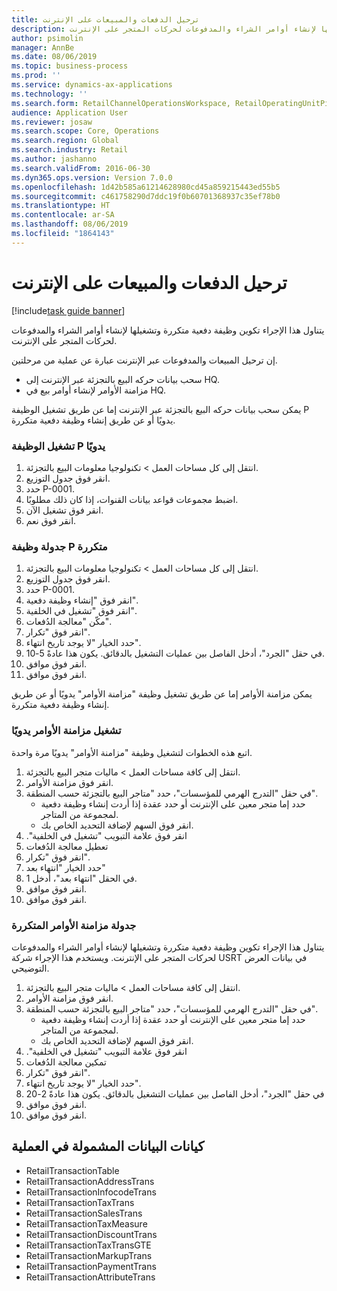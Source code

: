 ```yaml
---
title: ترحيل الدفعات والمبيعات على الإنترنت
description: يتناول هذا الإجراء تكوين وظيفة دفعية متكررة وتشغيلها لإنشاء أوامر الشراء والمدفوعات لحركات المتجر على الإنترنت.
author: psimolin
manager: AnnBe
ms.date: 08/06/2019
ms.topic: business-process
ms.prod: ''
ms.service: dynamics-ax-applications
ms.technology: ''
ms.search.form: RetailChannelOperationsWorkspace, RetailOperatingUnitPicker, SysRecurrence
audience: Application User
ms.reviewer: josaw
ms.search.scope: Core, Operations
ms.search.region: Global
ms.search.industry: Retail
ms.author: jashanno
ms.search.validFrom: 2016-06-30
ms.dyn365.ops.version: Version 7.0.0
ms.openlocfilehash: 1d42b585a61214628980cd45a859215443ed55b5
ms.sourcegitcommit: c461758290d7ddc19f0b60701368937c35ef78b0
ms.translationtype: HT
ms.contentlocale: ar-SA
ms.lasthandoff: 08/06/2019
ms.locfileid: "1864143"
---
```

# <a name="posting-of-online-sales-and-payments"></a>ترحيل الدفعات والمبيعات على الإنترنت

[!include[task guide banner](../includes/task-guide-banner.md)]

يتناول هذا الإجراء تكوين وظيفة دفعية متكررة وتشغيلها لإنشاء أوامر الشراء والمدفوعات لحركات المتجر على الإنترنت.

إن ترحيل المبيعات والمدفوعات عبر الإنترنت عبارة عن عملية من مرحلتين.

- سحب بيانات حركه البيع بالتجزئة عبر الإنترنت إلى HQ.
- مزامنة الأوامر لإنشاء أوامر بيع في HQ.

يمكن سحب بيانات حركه البيع بالتجزئة عبر الإنترنت إما عن طريق تشغيل الوظيفة P يدويًا أو عن طريق إنشاء وظيفة دفعية متكررة.

### <a name="manually-running-the-p-job"></a>تشغيل الوظيفة P يدويًا

1. انتقل إلى كل مساحات العمل > تكنولوجيا معلومات البيع بالتجزئة‬.
2. انقر فوق جدول التوزيع.
3. حدد P-0001.
4. اضبط مجموعات قواعد بيانات القنوات، إذا كان ذلك مطلوبًا.
5. انقر فوق تشغيل الآن.
6. انقر فوق نعم.

### <a name="scheduling-a-recurring-p-job"></a>جدولة وظيفة P متكررة

1. انتقل إلى كل مساحات العمل > تكنولوجيا معلومات البيع بالتجزئة‬.
2. انقر فوق جدول التوزيع.
3. حدد P-0001.
4. انقر فوق "إنشاء وظيفة دفعية".
5. انقر فوق "تشغيل في الخلفية".
5. مكّن "معالجة الدُفعات".
6. انقر فوق "تكرار".
7. حدد الخيار "‏‫لا يوجد تاريخ انتهاء‬".
8. في حقل "الجرد"، أدخل الفاصل بين عمليات التشغيل بالدقائق. يكون هذا عادةً 5-10.
9. انقر فوق موافق.
10. انقر فوق موافق.

يمكن مزامنة الأوامر إما عن طريق تشغيل وظيفة "مزامنة الأوامر" يدويًا أو عن طريق إنشاء وظيفة دفعية متكررة.

### <a name="manually-running-order-synchronization"></a>تشغيل مزامنة الأوامر يدويًا 

اتبع هذه الخطوات لتشغيل وظيفة "مزامنة الأوامر" يدويًا مرة واحدة.

1. انتقل إلى كافة مساحات العمل > ماليات متجر البيع بالتجزئة.
2. انقر فوق مزامنة الأوامر.
3. في حقل "‏‫التدرج الهرمي للمؤسسات‬"، حدد "متاجر البيع بالتجزئة حسب المنطقة".
    * حدد إما متجر معين على الإنترنت أو حدد عقدة إذا أردت إنشاء وظيفة دفعية لمجموعة من المتاجر.  
    * انقر فوق السهم لإضافة التحديد الخاص بك.  
4. انقر فوق علامة التبويب "‏‫تشغيل في الخلفية".
5. تعطيل معالجة الدُفعات
6. انقر فوق "تكرار".
7. حدد الخيار "انتهاء بعد"
8. في الحقل "انتهاء بعد"، أدخل 1.
9. انقر فوق موافق.
10. انقر فوق موافق.

### <a name="scheduling-recurring-order-synchronization"></a>جدولة مزامنة الأوامر المتكررة

يتناول هذا الإجراء تكوين وظيفة دفعية متكررة وتشغيلها لإنشاء أوامر الشراء والمدفوعات لحركات المتجر على الإنترنت. ويستخدم هذا الإجراء شركة USRT في بيانات العرض التوضيحي.

1. انتقل إلى كافة مساحات العمل > ماليات متجر البيع بالتجزئة.
2. انقر فوق مزامنة الأوامر.
3. في حقل "‏‫التدرج الهرمي للمؤسسات‬"، حدد "متاجر البيع بالتجزئة حسب المنطقة".
    * حدد إما متجر معين على الإنترنت أو حدد عقدة إذا أردت إنشاء وظيفة دفعية لمجموعة من المتاجر.  
    * انقر فوق السهم لإضافة التحديد الخاص بك.  
4. انقر فوق علامة التبويب "‏‫تشغيل في الخلفية".
5. تمكين معالجة الدُفعات
6. انقر فوق "تكرار".
7. حدد الخيار "‏‫لا يوجد تاريخ انتهاء‬".
8. في حقل "الجرد"، أدخل الفاصل بين عمليات التشغيل بالدقائق. يكون هذا عادةً 2-20
9. انقر فوق موافق.
10. انقر فوق موافق.

## <a name="data-entities-involved-in-the-process"></a>كيانات البيانات المشمولة في العملية

- RetailTransactionTable
- RetailTransactionAddressTrans
- RetailTransactionInfocodeTrans
- RetailTransactionTaxTrans
- RetailTransactionSalesTrans
- RetailTransactionTaxMeasure
- RetailTransactionDiscountTrans
- RetailTransactionTaxTransGTE
- RetailTransactionMarkupTrans
- RetailTransactionPaymentTrans
- RetailTransactionAttributeTrans
